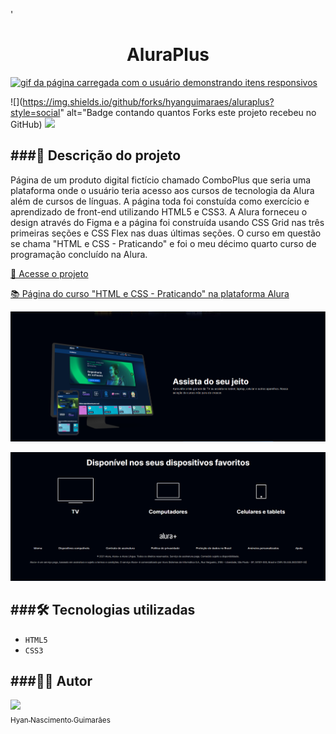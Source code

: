 '<h1 align="center"> AluraPlus </h1>

<a href="https://hyanguimaraes.github.io/aluraplus"><img src="https://raw.githubusercontent.com/hyanguimaraes/aluraplus/main/assets/gif/gif_readme.gif" alt="gif da página carregada com o usuário demonstrando itens responsivos"></a>

![](https://img.shields.io/github/forks/hyanguimaraes/aluraplus?style=social" alt="Badge contando quantos Forks este projeto recebeu no GitHub) ![](https://img.shields.io/github/last-commit/hyanguimaraes/aluraplus?style=plastic)

###📝 Descrição do projeto
---
Página de um produto digital fictício chamado ComboPlus que seria uma plataforma onde o usuário teria acesso aos cursos de tecnologia da Alura além de cursos de línguas. A página toda foi constuída como exercício e aprendizado de front-end utilizando HTML5 e CSS3. A Alura forneceu o design através do Figma e a página foi construída usando CSS Grid nas três primeiras seções e CSS Flex nas duas últimas seções. O curso em questão se chama "HTML e CSS - Praticando" e foi o meu décimo quarto curso de programação concluído na Alura.

[🔗 Acesse o projeto](https://hyanguimaraes.github.io/aluraplus)

[📚 Página do curso "HTML e CSS - Praticando" na plataforma Alura](https://cursos.alura.com.br/course/html-css-praticando-html-css)

![Exemplo de seção construída usando CSS Grid](https://raw.githubusercontent.com/hyanguimaraes/aluraplus/main/assets/img/secao_em_flexbox.png)

![Exemplo de seção construída usando CSS Flex](https://raw.githubusercontent.com/hyanguimaraes/aluraplus/main/assets/img/secoes_em_grid.png)

###🛠️ Tecnologias utilizadas
---
- ``HTML5``
- ``CSS3``

###✍🏻 Autor
---
 [<img src="https://avatars.githubusercontent.com/u/112709798?s=400&u=bf197a3880a44c701b3303e07c052a74cb8d96b1&v=4" width=115><br><sub>Hyan Nascimento Guimarães</sub>](https://github.com/hyanguimaraes)

